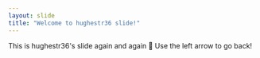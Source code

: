 ```yaml
---
layout: slide
title: "Welcome to hughestr36 slide!"
---
```

This is hughestr36's slide again and again 🎉 
Use the left arrow to go back!
